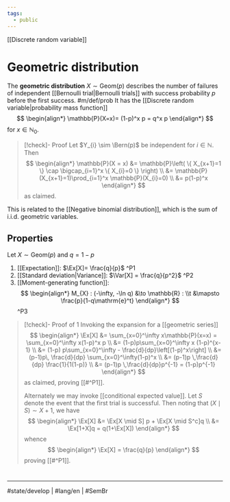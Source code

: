 ```yaml
---
tags:
  - public
---
```

[[Discrete random variable]]
# Geometric distribution

The **geometric distribution** $X \sim \mathrm{Geom}(p)$ describes the number of failures of independent [[Bernoulli trial|Bernoulli trials]] with success probability $p$ before the first success. #m/def/prob 
It has the [[Discrete random variable|probability mass function]]
$$
\begin{align*}
\mathbb{P}(X=x)= (1-p)^x p = q^x p
\end{align*}
$$
for $x \in \mathbb{N}_{0}$.

> [!check]- Proof
> Let $Y_{i} \sim \Bern(p)$ be independent for $i \in \mathbb{N}$.
> Then
> $$
> \begin{align*}
> \mathbb{P}(X = x) &= \mathbb{P}\left( \{ X_{x+1}=1 \} \cap \bigcap_{i=1}^x \{ X_{i}=0 \} \right) \\
> &= \mathbb{P}(X_{x+1}=1)\prod_{i=1}^x \mathbb{P}(X_{i}=0) \\
> &= p(1-p)^x
> \end{align*}
> $$
> as claimed. <span class="QED"/>

This is related to the [[Negative binomial distribution]], which is the sum of i.i.d. geometric variables.

## Properties

Let $X \sim \mathrm{Geom}(p)$ and $q = 1-p$

1. [[Expectation]]: $\Ex[X]= \frac{q}{p}$ ^P1
2. [[Standard deviation|Variance]]: $\Var[X] = \frac{q}{p^2}$ ^P2
3. [[Moment-generating function]]:
   $$
  \begin{align*}
  M_{X} : (-\infty, -\ln q) &\to \mathbb{R} : \\t &\mapsto \frac{p}{1-q\mathrm{e}^t}
  \end{align*}
  $$ 
  ^P3

> [!check]- Proof of 1
> Invoking the expansion for a [[geometric series]]
> $$
> \begin{align*}
> \Ex[X] &= \sum_{x=0}^\infty x\mathbb{P}(x=x) 
> =  \sum_{x=0}^\infty x(1-p)^x p \\
> &= (1-p)p\sum_{x=0}^\infty x (1-p)^{x-1} \\
> &= (1-p) p\sum_{x=0}^\infty - \frac{d}{dp}\left[(1-p)^x\right]  \\
> &= (p-1)p\, \frac{d}{dp} \sum_{x=0}^\infty(1-p)^x \\
> &= (p-1)p \,\frac{d}{dp} \frac{1}{1(1-p)} \\
> &= (p-1)p \,\frac{d}{dp}p^{-1} 
> = (1-p)p^{-1}
> \end{align*}
> $$
> as claimed, proving [[#^P1]].
> 
> Alternately we may invoke [[conditional expected value]].
> Let $S$ denote the event that the first trial is successful.
> Then noting that $(X \mid S) \sim X + 1$, we have
> $$
> \begin{align*}
> \Ex[X] &= \Ex[X \mid S] p + \Ex[X \mid S^c]q \\
> &= \Ex[1+X]q = q(1+\Ex[X])
> \end{align*}
> $$
> whence
> $$
> \begin{align*}
> \Ex[X] = \frac{q}{p}
> \end{align*}
> $$
> proving [[#^P1]]. <span class="QED"/>

#
---
#state/develop | #lang/en | #SemBr